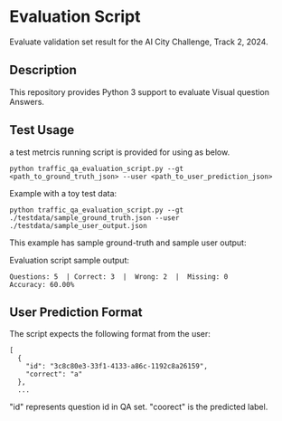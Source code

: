 Evaluation Script
===================

Evaluate validation set result for the AI City Challenge, Track 2, 2024.

## Description ##
This repository provides Python 3 support to evaluate Visual question Answers.


## Test Usage ##
a test metrcis running script is provided for using as below. 
```
python traffic_qa_evaluation_script.py --gt <path_to_ground_truth_json> --user <path_to_user_prediction_json>
```

Example with a toy test data:
```
python traffic_qa_evaluation_script.py --gt ./testdata/sample_ground_truth.json --user ./testdata/sample_user_output.json
```

This example has sample ground-truth and sample user output:

Evaluation script sample output:
```
Questions: 5  | Correct: 3  |  Wrong: 2  |  Missing: 0
Accuracy: 60.00%

```

## User Prediction Format ##

The script expects the following format from the user:

```
[
  {
    "id": "3c8c80e3-33f1-4133-a86c-1192c8a26159",
    "correct": "a"
  },
  ...
```

"id" represents question id in QA set.
"coorect" is the predicted label.


